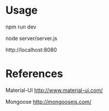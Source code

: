 # Usage
npm run dev

node server/server.js

http://localhost:8080


# References

Material-UI http://www.material-ui.com/

Mongoose http://mongoosejs.com/